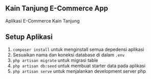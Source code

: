 ## Kain Tanjung E-Commerce App

Aplikasi E-Commerce Kain Tanjung

## Setup Aplikasi

1. `composer install` untuk menginstall semua depedensi aplikasi
2. Sesuaikan nama dan koneksi database di dalam `.env`
3. `php artisan migrate` untuk migrasi table
4. `php artisan db:seed` untuk membuat starter data pada aplikasi
5. `php artisan serve` untuk menjalankan development server php
